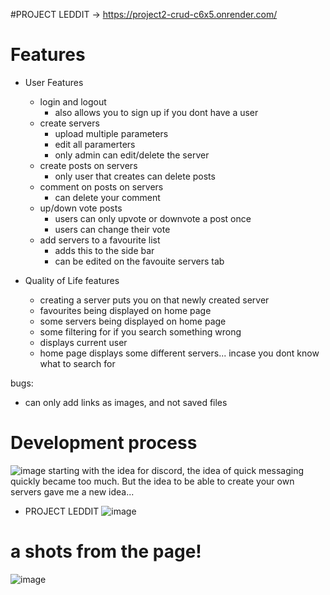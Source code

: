 #PROJECT LEDDIT -> https://project2-crud-c6x5.onrender.com/

# Features

- User Features

	- login and logout
		- also allows you to sign up if you dont have a user
	- create servers
		- upload multiple parameters
		- edit all paramerters
		- only admin can edit/delete the server
	- create posts on servers
   		- only user that creates can delete posts
	- comment on posts on servers
		- can delete your comment
	- up/down vote posts
		- users can only upvote or downvote a post once
		- users can change their vote
	- add servers to a favourite list
		- adds this to the side bar
		- can be edited on the favouite servers tab


- Quality of Life features
	- creating a server puts you on that newly created server
	- favourites being displayed on home page
	- some servers being displayed on home page
	- some filtering for if you search something wrong
	- displays current user
   	- home page displays some different servers... incase you dont know what to search for

bugs:
 - can only add links as images, and not saved files

# Development process
![image](https://github.com/Jesus130247/Project2-CRUD/assets/150982381/63a3675e-3d3a-4e2a-a8f3-837ce0fe5ef6)
starting with the idea for discord, the idea of quick messaging quickly became too much. But the idea to be able to create your own servers gave me a new idea...
- PROJECT LEDDIT ![image](https://github.com/Jesus130247/Project2-CRUD/assets/150982381/d70968b4-8799-488a-a735-408702949c28)

# a shots from the page!
![image](https://github.com/Jesus130247/Project2-CRUD/assets/150982381/afebb9ec-8c86-4fb4-8402-f0a1c3024493)



